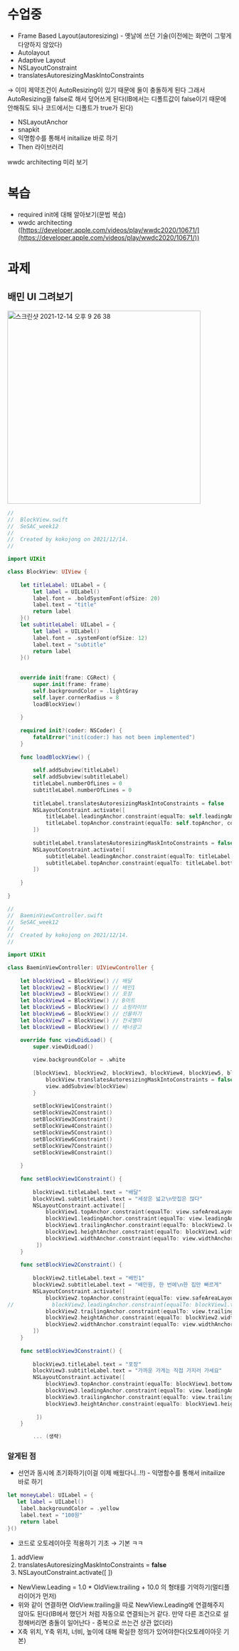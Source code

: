# 수업중

- Frame Based Layout(autoresizing) - 옛날에 쓰던 기술(이전에는 화면이 그렇게 다양하지 않았다)
- Autolayout
- Adaptive Layout
- NSLayoutConstraint
- translatesAutoresizingMaskIntoConstraints

→ 이미 제약조건이 AutoResizing이 있기 때문에 둘이 충돌하게 된다 그래서 AutoResizing을 false로 해서 덮어쓰게 된다(IB에서는 디폴트값이 false이기 때문에 안해줘도 되나 코드에서는 디폴트가 true가 된다)

- NSLayoutAnchor
- snapkit
- 익명함수를 통해서 initailize 바로 하기
- Then 라이브러리

wwdc architecting 미리 보기

# 복습

- required init에 대해 알아보기(문법 복습)
- wwdc architecting ([https://developer.apple.com/videos/play/wwdc2020/10671/](https://developer.apple.com/videos/play/wwdc2020/10671/))

# 과제

## 배민 UI 그려보기

<img width="434" alt="스크린샷 2021-12-14 오후 9 26 38" src="https://user-images.githubusercontent.com/61327153/146098339-56d82b2c-1348-40c0-b6b0-8a97d3d96ddf.png">

```swift
//
//  BlockView.swift
//  SeSAC_week12
//
//  Created by kokojong on 2021/12/14.
//

import UIKit

class BlockView: UIView {
    
    let titleLabel: UILabel = {
        let label = UILabel()
        label.font = .boldSystemFont(ofSize: 20)
        label.text = "title"
        return label
    }()
    let subtitleLabel: UILabel = {
        let label = UILabel()
        label.font = .systemFont(ofSize: 12)
        label.text = "subtitle"
        return label
    }()
    
    
    override init(frame: CGRect) {
        super.init(frame: frame)
        self.backgroundColor = .lightGray
        self.layer.cornerRadius = 8
        loadBlockView()
        
    }
    
    required init?(coder: NSCoder) {
        fatalError("init(coder:) has not been implemented")
    }
    
    func loadBlockView() {
        
        self.addSubview(titleLabel)
        self.addSubview(subtitleLabel)
        titleLabel.numberOfLines = 0
        subtitleLabel.numberOfLines = 0
        
        titleLabel.translatesAutoresizingMaskIntoConstraints = false
        NSLayoutConstraint.activate([
            titleLabel.leadingAnchor.constraint(equalTo: self.leadingAnchor, constant: 20),
            titleLabel.topAnchor.constraint(equalTo: self.topAnchor, constant: 8)
        ])
        
        subtitleLabel.translatesAutoresizingMaskIntoConstraints = false
        NSLayoutConstraint.activate([
            subtitleLabel.leadingAnchor.constraint(equalTo: titleLabel.leadingAnchor),
            subtitleLabel.topAnchor.constraint(equalTo: titleLabel.bottomAnchor, constant: 8)
        ])
        
    }
    
}
```

```swift
//
//  BaeminViewController.swift
//  SeSAC_week12
//
//  Created by kokojong on 2021/12/14.
//

import UIKit

class BaeminViewController: UIViewController {
    
    let blockView1 = BlockView() // 배달
    let blockView2 = BlockView() // 배민1
    let blockView3 = BlockView() // 포장
    let blockView4 = BlockView() // B마트
    let blockView5 = BlockView() // 쇼핑라이브
    let blockView6 = BlockView() // 선물하기
    let blockView7 = BlockView() // 전국별미
    let blockView8 = BlockView() // 배너광고

    override func viewDidLoad() {
        super.viewDidLoad()
        
        view.backgroundColor = .white
        
        [blockView1, blockView2, blockView3, blockView4, blockView5, blockView6, blockView7, blockView8].forEach { blockView in
            blockView.translatesAutoresizingMaskIntoConstraints = false
            view.addSubview(blockView)
        }
        
        setBlockView1Constraint()
        setBlockView2Constraint()
        setBlockView3Constraint()
        setBlockView4Constraint()
        setBlockView5Constraint()
        setBlockView6Constraint()
        setBlockView7Constraint()
        setBlockView8Constraint()
        
    }
    
    func setBlockView1Constraint() {
        
        blockView1.titleLabel.text = "배달"
        blockView1.subtitleLabel.text = "세상은 넓고\n맛집은 많다"
        NSLayoutConstraint.activate([
            blockView1.topAnchor.constraint(equalTo: view.safeAreaLayoutGuide.topAnchor,constant: 20),
            blockView1.leadingAnchor.constraint(equalTo: view.leadingAnchor,constant: 20),
            blockView1.trailingAnchor.constraint(equalTo: blockView2.leadingAnchor, constant: -20),
            blockView1.heightAnchor.constraint(equalTo: blockView1.widthAnchor),
            blockView1.widthAnchor.constraint(equalTo: view.widthAnchor, multiplier: 0.5, constant: -30)
         ])
    }
    
    func setBlockView2Constraint() {
        
        blockView2.titleLabel.text = "배민1"
        blockView2.subtitleLabel.text = "배민원, 한 번에\n한 집만 빠르게"
        NSLayoutConstraint.activate([
            blockView2.topAnchor.constraint(equalTo: view.safeAreaLayoutGuide.topAnchor,constant: 20),
//            blockView2.leadingAnchor.constraint(equalTo: blockView1.trailingAnchor,constant: 20), // 위에서 잡아준거라서 없어도 된다
            blockView2.trailingAnchor.constraint(equalTo: view.trailingAnchor,constant: -20),
            blockView2.heightAnchor.constraint(equalTo: blockView2.widthAnchor),
            blockView2.widthAnchor.constraint(equalTo: view.widthAnchor, multiplier: 0.5, constant: -30)
        ])
    }
    
    func setBlockView3Constraint() {
        
        blockView3.titleLabel.text = "포장"
        blockView3.subtitleLabel.text = "가까운 가게는 직접 가지러 가세요"
        NSLayoutConstraint.activate([
            blockView3.topAnchor.constraint(equalTo: blockView1.bottomAnchor, constant: 20),
            blockView3.leadingAnchor.constraint(equalTo: view.leadingAnchor,constant: 20),
            blockView3.trailingAnchor.constraint(equalTo: view.trailingAnchor, constant: -20),
            blockView3.heightAnchor.constraint(equalTo: blockView1.heightAnchor, multiplier: 0.5, constant: 0)
            
         ])
    }

		... (생략)
```

### 알게된 점

- 선언과 동시에 초기화하기(이걸 이제 배웠다니..!!) - 익명함수를 통해서 initailize 바로 하기

```swift
let moneyLabel: UILabel = {
   let label = UILabel()
    label.backgroundColor = .yellow
    label.text = "100원"
    return label
}()
```

- 코드로 오토레이아웃 적용하기 기초 → 기본 ㅋㅋ
1. addView
2. translatesAutoresizingMaskIntoConstraints = **false**
3. NSLayoutConstraint.activate([ ])
- NewView.Leading = 1.0 * OldView.trailing + 10.0 의 형태를 기억하기(멀티플라이어가 먼저)
- 위와 같이 연결하면 OldView.trailing을 따로 NewView.Leading에 연결해주지 않아도 된다(IB에서 했던거 처럼 자동으로 연결되는거 같다. 만약 다른 조건으로 설정해버리면 충돌이 일어난다 - 중복으로 쓰는건 상관 없더라)
- X축 위치, Y축 위치, 너비, 높이에 대해 확실한 정의가 있어야한다(오토레이아웃 기본)
